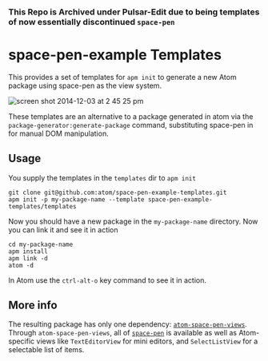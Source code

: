 ### This Repo is Archived under Pulsar-Edit due to being templates of now essentially discontinued `space-pen`

# space-pen-example Templates

This provides a set of templates for `apm init` to generate a new Atom package using space-pen as the view system.

![screen shot 2014-12-03 at 2 45 25 pm](https://cloud.githubusercontent.com/assets/69169/5290378/150beeee-7afb-11e4-8d76-6a42575fe03f.png)

These templates are an alternative to a package generated in atom via the `package-generator:generate-package` command, substituting space-pen in for manual DOM manipulation.

## Usage

You supply the templates in the `templates` dir to `apm init`

```
git clone git@github.com:atom/space-pen-example-templates.git
apm init -p my-package-name --template space-pen-example-templates/templates
```

Now you should have a new package in the `my-package-name` directory. Now you can link it and see it in action

```
cd my-package-name
apm install
apm link -d
atom -d
```

In Atom use the `ctrl-alt-o` key command to see it in action.

## More info

The resulting package has only one dependency: [`atom-space-pen-views`](https://github.com/atom/atom-space-pen-views). Through `atom-space-pen-views`, all of [`space-pen`](https://github.com/atom/space-pen) is available as well as Atom-specific views like `TextEditorView` for mini editors, and `SelectListView` for a selectable list of items.
